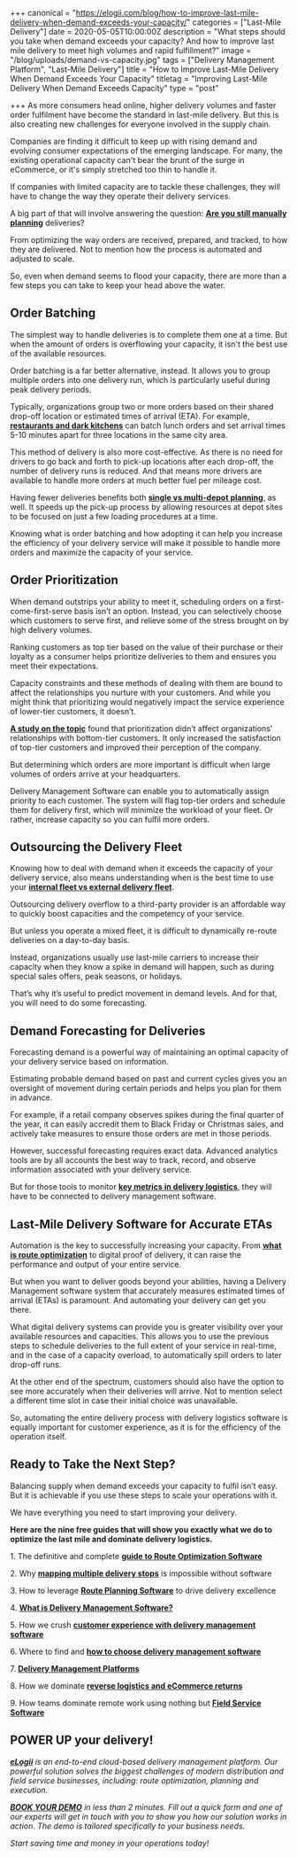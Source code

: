 +++
canonical = "https://elogii.com/blog/how-to-improve-last-mile-delivery-when-demand-exceeds-your-capacity/"
categories = ["Last-Mile Delivery"]
date = 2020-05-05T10:00:00Z
description = "What steps should you take when demand exceeds your capacity? And how to improve last mile delivery to meet high volumes and rapid fulfillment?"
image = "/blog/uploads/demand-vs-capacity.jpg"
tags = ["Delivery Management Platform", "Last-Mile Delivery"]
title = "How to Improve Last-Mile Delivery When Demand Exceeds Your Capacity"
titletag = "Improving Last-Mile Delivery When Demand Exceeds Capacity"
type = "post"

+++
As more consumers head online, higher delivery volumes and faster order fulfilment have become the standard in last-mile delivery. But this is also creating new challenges for everyone involved in the supply chain.

Companies are finding it difficult to keep up with rising demand and evolving consumer expectations of the emerging landscape. For many, the existing operational capacity can't bear the brunt of the surge in eCommerce, or it's simply stretched too thin to handle it.

If companies with limited capacity are to tackle these challenges, they will have to change the way they operate their delivery services.

A big part of that will involve answering the question: [**Are you still manually planning**](https://elogii.com/blog/are-you-still-planning-manually/ "Are you still manually planning deliveries") deliveries?

From optimizing the way orders are received, prepared, and tracked, to how they are delivered. Not to mention how the process is automated and adjusted to scale.

So, even when demand seems to flood your capacity, there are more than a few steps you can take to keep your head above the water.

## Order Batching

The simplest way to handle deliveries is to complete them one at a time. But when the amount of orders is overflowing your capacity, it isn't the best use of the available resources.

Order batching is a far better alternative, instead. It allows you to group multiple orders into one delivery run, which is particularly useful during peak delivery periods.

Typically, organizations group two or more orders based on their shared drop-off location or estimated times of arrival (ETA). For example, [**restaurants and dark kitchens**](https://elogii.com/industries/restaurants-dark-kitchens) can batch lunch orders and set arrival times 5-10 minutes apart for three locations in the same city area.

This method of delivery is also more cost-effective. As there is no need for drivers to go back and forth to pick-up locations after each drop-off, the number of delivery runs is reduced. And that means more drivers are available to handle more orders at much better fuel per mileage cost.

Having fewer deliveries benefits both [**single vs multi-depot planning**](https://elogii.com/blog/planning-at-depot-level-vs-multi-depot-planning/ "single vs multi-depot planning"), as well. It speeds up the pick-up process by allowing resources at depot sites to be focused on just a few loading procedures at a time.

Knowing what is order batching and how adopting it can help you increase the efficiency of your delivery service will make it possible to handle more orders and maximize the capacity of your service.

## Order Prioritization

When demand outstrips your ability to meet it, scheduling orders on a first-come-first-serve basis isn’t an option. Instead, you can selectively choose which customers to serve first, and relieve some of the stress brought on by high delivery volumes.

Ranking customers as top tier based on the value of their purchase or their loyalty as a consumer helps prioritize deliveries to them and ensures you meet their expectations.

Capacity constraints and these methods of dealing with them are bound to affect the relationships you nurture with your customers. And while you might think that prioritizing would negatively impact the service experience of lower-tier customers, it doesn’t.

[**A study on the topic**](https://www.researchgate.net/publication/247837098_Customer_Prioritization_Does_It_Pay_Off_and_How_Should_It_Be_Implemented) found that prioritization didn’t affect organizations’ relationships with bottom-tier customers. It only increased the satisfaction of top-tier customers and improved their perception of the company.

But determining which orders are more important is difficult when large volumes of orders arrive at your headquarters.

Delivery Management Software can enable you to automatically assign priority to each customer. The system will flag top-tier orders and schedule them for delivery first, which will minimize the workload of your fleet. Or rather, increase capacity so you can fulfil more orders.

## Outsourcing the Delivery Fleet

Knowing how to deal with demand when it exceeds the capacity of your delivery service, also means understanding when is the best time to use your [**internal fleet vs external delivery fleet**](https://elogii.com/blog/internal-vs-external-delivery-fleet-everything-you-need-to-know/ "internal vs external delivery fleet").

Outsourcing delivery overflow to a third-party provider is an affordable way to quickly boost capacities and the competency of your service.

But unless you operate a mixed fleet, it is difficult to dynamically re-route deliveries on a day-to-day basis.

Instead, organizations usually use last-mile carriers to increase their capacity when they know a spike in demand will happen, such as during special sales offers, peak seasons, or holidays.

That’s why it’s useful to predict movement in demand levels. And for that, you will need to do some forecasting.

## Demand Forecasting for Deliveries

Forecasting demand is a powerful way of maintaining an optimal capacity of your delivery service based on information.

Estimating probable demand based on past and current cycles gives you an oversight of movement during certain periods and helps you plan for them in advance.

For example, if a retail company observes spikes during the final quarter of the year, it can easily accredit them to Black Friday or Christmas sales, and actively take measures to ensure those orders are met in those periods.

However, successful forecasting requires exact data. Advanced analytics tools are by all accounts the best way to track, record, and observe information associated with your delivery service.

But for those tools to monitor [**key metrics in delivery logistics**](https://elogii.com/blog/7-key-metrics-in-delivery-logistics-to-measure-for-success/ "key metrics in delivery logistics"), they will have to be connected to delivery management software.

## Last-Mile Delivery Software for Accurate ETAs

Automation is the key to successfully increasing your capacity. From [**what is route optimization**](https://elogii.com/blog/what-is-route-optimization-and-why-you-need-it/ "what is route optimization") to digital proof of delivery, it can raise the performance and output of your entire service.

But when you want to deliver goods beyond your abilities, having a Delivery Management software system that accurately measures estimated times of arrival (ETAs) is paramount. And automating your delivery can get you there.

What digital delivery systems can provide you is greater visibility over your available resources and capacities. This allows you to use the previous steps to schedule deliveries to the full extent of your service in real-time, and in the case of a capacity overload, to automatically spill orders to later drop-off runs.

At the other end of the spectrum, customers should also have the option to see more accurately when their deliveries will arrive. Not to mention select a different time slot in case their initial choice was unavailable.

So, automating the entire delivery process with delivery logistics software is equally important for customer experience, as it is for the efficiency of the operation itself.

## Ready to Take the Next Step?

Balancing supply when demand exceeds your capacity to fulfil isn’t easy. But it is achievable if you use these steps to scale your operations with it.

We have everything you need to start improving your delivery.

**Here are the nine free guides that will show you exactly what we do to optimize the last mile and dominate delivery logistics.**

1\. The definitive and complete [**guide to Route Optimization Software**](https://elogii.com/blog/guide-to-route-optimization-software/ "guide to route optimization software")

2\. Why [**mapping multiple delivery stops**](https://elogii.com/blog/mapping-multiple-delivery-stops/ "mapping multiple delivery stops") is impossible without software

3\. How to leverage [**Route Planning Software**](https://elogii.com/blog/how-route-planning-software-improves-delivery/ "route planning software") to drive delivery excellence

4\. [**What is Delivery Management Software?**](https://elogii.com/blog/what-is-delivery-management-software/ "what is delivery management software")

5\. How we crush [**customer experience with delivery management software**](https://elogii.com/blog/delivery-management-software-and-customer-experience/ "customer experience and delivery management software")

6\. Where to find and [**how to choose delivery management software**](https://elogii.com/blog/how-to-choose-delivery-management-software/ "how to choose delivery management software")

7\. [**Delivery Management Platforms**](https://elogii.com/blog/delivery-management-platforms/ "delivery management platforms")

8\. How we dominate [**reverse logistics and eCommerce returns**](https://elogii.com/blog/reverse-logistics-and-ecommerce-returns/ "reverse logistics and ecommerce returns")

9\. How teams dominate remote work using nothing but [**Field Service Software**](https://elogii.com/blog/how-do-you-successfully-manage-your-field-service-using-software/ "field service software")

## POWER UP your delivery!

[**_eLogii_**](https://elogii.com/) _is an end-to-end cloud-based delivery management platform. Our powerful solution solves the biggest challenges of modern distribution and field service businesses, including: route optimization, planning and execution._

[**_BOOK YOUR DEMO_**](https://elogii.com/book-demo) _in less than 2 minutes. Fill out a quick form and one of our experts will get in touch with you to show you how our solution works in action. The demo is tailored specifically to your business needs._

_Start saving time and money in your operations today!_
